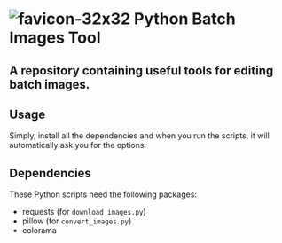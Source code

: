 # ![favicon-32x32](https://github.com/user-attachments/assets/a5049736-ded2-4590-b5c0-f5183cb945ed) Python Batch Images Tool
A repository containing useful tools for editing batch images.
---
## Usage
Simply, install all the dependencies and when you run the scripts, it will automatically ask you for the options.

## Dependencies
These Python scripts need the following packages:
* requests (for `download_images.py`)
* pillow (for `convert_images.py`)
* colorama
